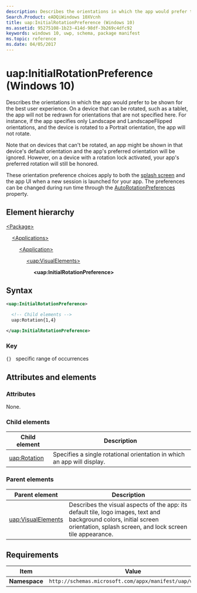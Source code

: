 ```yaml
---
description: Describes the orientations in which the app would prefer to be shown for the best user experience (Windows 10).
Search.Product: eADQiWindows 10XVcnh
title: uap:InitialRotationPreference (Windows 10)
ms.assetid: 95275108-1b23-414d-98df-3b269c4dfc92
keywords: windows 10, uwp, schema, package manifest
ms.topic: reference
ms.date: 04/05/2017
---
```


# uap:InitialRotationPreference (Windows 10)

Describes the orientations in which the app would prefer to be shown for the best user experience. On a device that can be rotated, such as a tablet, the app will not be redrawn for orientations that are not specified here. For instance, if the app specifies only Landscape and LandscapeFlipped orientations, and the device is rotated to a Portrait orientation, the app will not rotate.

Note that on devices that can't be rotated, an app might be shown in that device's default orientation and the app's preferred orientation will be ignored. However, on a device with a rotation lock activated, your app's preferred rotation will still be honored.

These orientation preference choices apply to both the [splash screen](../appxmanifestschema2013/element-splashscreen.md) and the app UI when a new session is launched for your app. The preferences can be changed during run time through the [AutoRotationPreferences](/uwp/api/Windows.Graphics.Display.DisplayInformation) property.

## Element hierarchy

[\<Package\>](element-package.md)

&nbsp;&nbsp;&nbsp;&nbsp;[\<Applications\>](element-applications.md)

&nbsp;&nbsp;&nbsp;&nbsp; &nbsp;&nbsp;&nbsp;&nbsp;[\<Application\>](element-application.md)

&nbsp;&nbsp;&nbsp;&nbsp; &nbsp;&nbsp;&nbsp;&nbsp; &nbsp;&nbsp;&nbsp;&nbsp;[\<uap:VisualElements\>](element-uap-visualelements.md)

&nbsp;&nbsp;&nbsp;&nbsp; &nbsp;&nbsp;&nbsp;&nbsp; &nbsp;&nbsp;&nbsp;&nbsp; &nbsp;&nbsp;&nbsp;&nbsp;**\<uap:InitialRotationPreference\>**

## Syntax

```xml
<uap:InitialRotationPreference>

  <!-- Child elements -->
  uap:Rotation{1,4}

</uap:InitialRotationPreference>
```

### Key

`{}`   specific range of occurrences

## Attributes and elements

### Attributes

None.

### Child elements

| Child element | Description |
|-|-|
| [uap:Rotation](element-uap-rotation.md) | Specifies a single rotational orientation in which an app will display. |

### Parent elements

| Parent element | Description |
|-|-|
| [uap:VisualElements](element-uap-visualelements.md) | Describes the visual aspects of the app: its default tile, logo images, text and background colors, initial screen orientation, splash screen, and lock screen tile appearance. |

## Requirements

| Item | Value |
|--|--|
| **Namespace** | `http://schemas.microsoft.com/appx/manifest/uap/windows10` |
